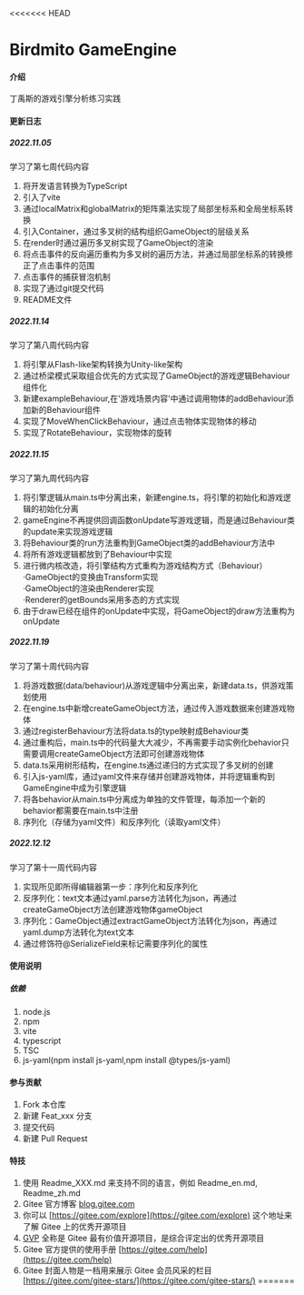 <<<<<<< HEAD
# Birdmito GameEngine

#### 介绍
丁禹斯的游戏引擎分析练习实践

#### 更新日志
##### 2022.11.05
学习了第七周代码内容  
1. 将开发语言转换为TypeScript  
2. 引入了vite  
3. 通过localMatrix和globalMatrix的矩阵乘法实现了局部坐标系和全局坐标系转换  
4. 引入Container，通过多叉树的结构组织GameObject的层级关系  
5. 在render时通过遍历多叉树实现了GameObject的渲染  
6. 将点击事件的反向遍历重构为多叉树的遍历方法，并通过局部坐标系的转换修正了点击事件的范围  
8. 点击事件的捕获冒泡机制  
9. 实现了通过git提交代码  
10. README文件  
##### 2022.11.14
学习了第八周代码内容  
1. 将引擎从Flash-like架构转换为Unity-like架构  
2. 通过桥梁模式采取组合优先的方式实现了GameObject的游戏逻辑Behaviour组件化  
3. 新建exampleBehaviour,在'游戏场景内容'中通过调用物体的addBehaviour添加新的Behaviour组件  
4. 实现了MoveWhenClickBehaviour，通过点击物体实现物体的移动  
5. 实现了RotateBehaviour，实现物体的旋转  
##### 2022.11.15
学习了第九周代码内容  
1. 将引擎逻辑从main.ts中分离出来，新建engine.ts，将引擎的初始化和游戏逻辑的初始化分离  
2. gameEngine不再提供回调函数onUpdate写游戏逻辑，而是通过Behaviour类的update来实现游戏逻辑  
3. 将Behaviour类的run方法重构到GameObject类的addBehaviour方法中  
4. 将所有游戏逻辑都放到了Behaviour中实现  
5. 进行微内核改造，将引擎结构方式重构为游戏结构方式（Behaviour）  
   ·GameObject的变换由Transform实现  
   ·GameObject的渲染由Renderer实现  
   ·Renderer的getBounds采用多态的方式实现  
6. 由于draw已经在组件的onUpdate中实现，将GameObject的draw方法重构为onUpdate  
##### 2022.11.19
学习了第十周代码内容
1. 将游戏数据(data/behaviour)从游戏逻辑中分离出来，新建data.ts，供游戏策划使用  
2. 在engine.ts中新增createGameObject方法，通过传入游戏数据来创建游戏物体  
3. 通过registerBehaviour方法将data.ts的type映射成Behaviour类  
4. 通过重构后，main.ts中的代码量大大减少，不再需要手动实例化behavior只需要调用createGameObject方法即可创建游戏物体 
5. data.ts采用树形结构，在engine.ts通过递归的方式实现了多叉树的创建  
6. 引入js-yaml库，通过yaml文件来存储并创建游戏物体，并将逻辑重构到GameEngine中成为引擎逻辑  
7. 将各behavior从main.ts中分离成为单独的文件管理，每添加一个新的behavior都需要在main.ts中注册  
8. 序列化（存储为yaml文件）和反序列化（读取yaml文件）  
##### 2022.12.12
学习了第十一周代码内容
1. 实现所见即所得编辑器第一步：序列化和反序列化  
2. 反序列化：text文本通过yaml.parse方法转化为json，再通过createGameObject方法创建游戏物体gameObject  
3. 序列化：GameObject通过extractGameObject方法转化为json，再通过yaml.dump方法转化为text文本  
4. 通过修饰符@SerializeField来标记需要序列化的属性  
#### 使用说明
##### 依赖
1. node.js  
2. npm  
3. vite  
4. typescript  
5. TSC  
6. js-yaml(npm install js-yaml,npm install @types/js-yaml)  

#### 参与贡献

1.  Fork 本仓库
2.  新建 Feat_xxx 分支
3.  提交代码
4.  新建 Pull Request


#### 特技

1.  使用 Readme\_XXX.md 来支持不同的语言，例如 Readme\_en.md, Readme\_zh.md
2.  Gitee 官方博客 [blog.gitee.com](https://blog.gitee.com)
3.  你可以 [https://gitee.com/explore](https://gitee.com/explore) 这个地址来了解 Gitee 上的优秀开源项目
4.  [GVP](https://gitee.com/gvp) 全称是 Gitee 最有价值开源项目，是综合评定出的优秀开源项目
5.  Gitee 官方提供的使用手册 [https://gitee.com/help](https://gitee.com/help)
6.  Gitee 封面人物是一档用来展示 Gitee 会员风采的栏目 [https://gitee.com/gitee-stars/](https://gitee.com/gitee-stars/)
=======

